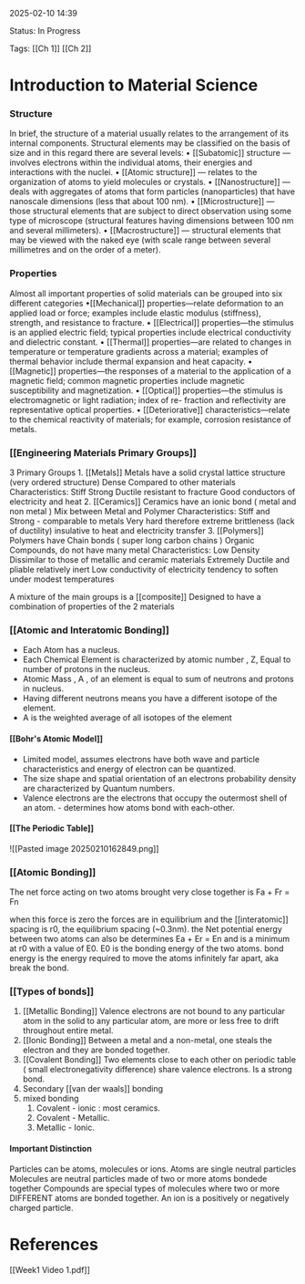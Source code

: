 2025-02-10 14:39

Status: In Progress

Tags: [[Ch 1]] [[Ch 2]]

# Introduction to Material Science

### Structure
In  brief, the structure of a material usually relates to the arrangement of its internal components.
Structural elements may be classified on the basis of size and in this regard there are several levels:
• [[Subatomic]] structure — involves electrons within the individual atoms, their energies and interactions with the nuclei.
• [[Atomic structure]] — relates to the organization of atoms to yield molecules or crystals.
• [[Nanostructure]] — deals with aggregates of atoms that form particles (nanoparticles) that have nanoscale dimensions (less that about 100 nm).
• [[Microstructure]] — those structural elements that are subject to direct observation using some type of microscope (structural features having dimensions between 100 nm and several millimeters).
• [[Macrostructure]] — structural elements that may be viewed with the naked eye (with scale range between several millimetres and on the order of a meter).


### Properties
Almost all important properties of solid materials can be grouped into six different categories
•[[Mechanical]] properties—relate deformation to an applied load or force; examples include elastic modulus (stiffness), strength, and resistance to fracture. 
• [[Electrical]] properties—the stimulus is an applied electric field; typical properties include electrical conductivity and dielectric constant.
• [[Thermal]] properties—are related to changes in temperature or temperature gradients across a material; examples of thermal behavior include thermal expansion and heat capacity.
• [[Magnetic]] properties—the responses of a material to the application of a magnetic field; common magnetic properties include magnetic susceptibility and magnetization.
• [[Optical]] properties—the stimulus is electromagnetic or light radiation; index of re- fraction and reflectivity are representative optical properties. 
• [[Deteriorative]] characteristics—relate to the chemical reactivity of materials; for example, corrosion resistance of metals.



### [[Engineering Materials Primary Groups]]
3 Primary Groups 
	1. [[Metals]] 
		Metals have a solid crystal lattice structure (very ordered structure)
		Dense Compared to other materials
		Characteristics:
			Stiff
			Strong
			Ductile
			resistant to fracture
			Good conductors of electricity and heat
	2. [[Ceramics]]
		Ceramics have an ionic bond ( metal and non metal )
		Mix between Metal and Polymer
		Characteristics:
			Stiff and Strong - comparable to metals 
			Very hard therefore extreme brittleness (lack of ductility)
			insulative to heat and electricity transfer
	3. [[Polymers]]
		Polymers have Chain bonds ( super long carbon chains )
		Organic Compounds, do not have many metal
		Characteristics:
			Low Density
			Dissimilar to those of metallic and ceramic materials
			Extremely Ductile and pliable
			relatively inert
			Low conductivity of electricity
			tendency to soften under modest temperatures

A mixture of the main groups is a [[composite]]
	Designed to have a combination of properties of the 2 materials


### [[Atomic and Interatomic Bonding]]
- Each Atom has a nucleus.
- Each Chemical Element is characterized by atomic number , Z, Equal to number of protons in the nucleus.
- Atomic Mass , A , of an element is equal to sum of neutrons and protons in nucleus.
- Having different neutrons means you have a different isotope of the element.
- A is the weighted average of all isotopes of the element

#### [[Bohr's Atomic Model]]
- Limited model, assumes electrons have both wave and particle characteristics and energy of electron can be quantized.
- The size shape and spatial orientation of an electrons probability density are characterized by Quantum numbers.
- Valence electrons are the electrons that occupy the outermost shell of an atom. - determines how atoms bond with each-other.

#### [[The Periodic Table]]

![[Pasted image 20250210162849.png]]

### [[Atomic Bonding]]
The net force acting on two atoms brought very close together is Fa + Fr = Fn

when this force is zero the forces are in equilibrium and the [[interatomic]] spacing is r0, the equilibrium spacing (~0.3nm).
the Net potential energy between two atoms can also be determines Ea + Er = En and is a minimum at r0 with a value of E0.
E0 is the bonding energy of the two atoms.
	bond energy is the energy required to move the atoms infinitely far apart, aka break the bond.


### [[Types of bonds]]

1. [[Metallic Bonding]]
	Valence electrons are not bound to any particular atom in the solid to any particular atom, are more or less free to drift throughout entire metal.
2. [[Ionic Bonding]]
	Between a metal and a non-metal, one steals the electron and they are bonded together.
3. [[Covalent Bonding]]
	Two elements close to each other on periodic table ( small electronegativity difference) share valence electrons.
	Is a strong bond.
4. Secondary [[van der waals]] bonding
5. mixed bonding
	1. Covalent - ionic : most ceramics.
	2. Covalent - Metallic.
	3. Metallic - Ionic.

#### Important Distinction
Particles can be atoms, molecules or ions.
Atoms are single neutral particles 
Molecules are neutral particles made of two or more atoms bondede together
Compounds are special types of molecules where two or more DIFFERENT atoms  are bonded together.
An ion is a positively or negatively charged particle.


# References
 
[[Week1 Video 1.pdf]]